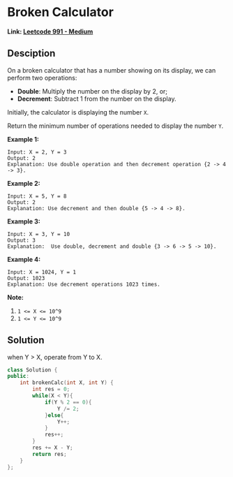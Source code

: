 # Broken Calculator

**Link: [Leetcode 991 - Medium](https://leetcode.com/problems/broken-calculator/)**



## Desciption

On a broken calculator that has a number showing on its display, we can perform two operations:

- **Double**: Multiply the number on the display by 2, or;
- **Decrement**: Subtract 1 from the number on the display.

Initially, the calculator is displaying the number `X`.

Return the minimum number of operations needed to display the number `Y`.

 

**Example 1:**

```
Input: X = 2, Y = 3
Output: 2
Explanation: Use double operation and then decrement operation {2 -> 4 -> 3}.
```

**Example 2:**

```
Input: X = 5, Y = 8
Output: 2
Explanation: Use decrement and then double {5 -> 4 -> 8}.
```

**Example 3:**

```
Input: X = 3, Y = 10
Output: 3
Explanation:  Use double, decrement and double {3 -> 6 -> 5 -> 10}.
```

**Example 4:**

```
Input: X = 1024, Y = 1
Output: 1023
Explanation: Use decrement operations 1023 times.
```

 

**Note:**

1. `1 <= X <= 10^9`
2. `1 <= Y <= 10^9`



## Solution

when Y > X, operate from Y to X.

```c++
class Solution {
public:
    int brokenCalc(int X, int Y) {
        int res = 0;
        while(X < Y){
            if(Y % 2 == 0){
                Y /= 2;
            }else{
                Y++;
            }
            res++;
        }
        res += X - Y;
        return res;
    }
};
```

